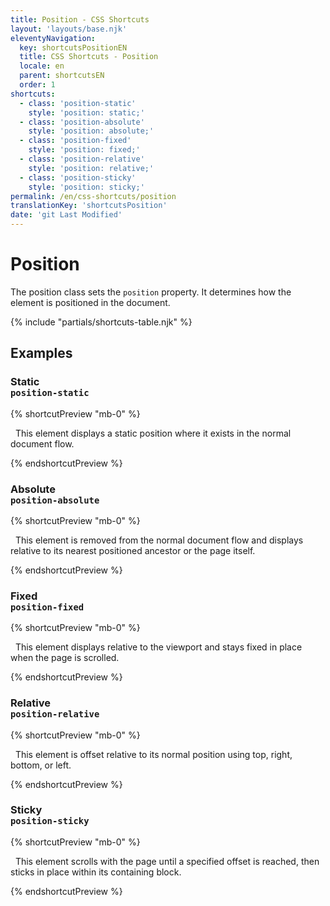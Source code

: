 ```yaml
---
title: Position - CSS Shortcuts
layout: 'layouts/base.njk'
eleventyNavigation:
  key: shortcutsPositionEN
  title: CSS Shortcuts - Position
  locale: en
  parent: shortcutsEN
  order: 1
shortcuts:
  - class: 'position-static'
    style: 'position: static;'
  - class: 'position-absolute'
    style: 'position: absolute;'
  - class: 'position-fixed'
    style: 'position: fixed;'
  - class: 'position-relative'
    style: 'position: relative;'
  - class: 'position-sticky'
    style: 'position: sticky;'
permalink: /en/css-shortcuts/position
translationKey: 'shortcutsPosition'
date: 'git Last Modified'
---
```


# Position

<!-- TODO: Improve examples -->

The position class sets the `position` property. It determines how the element is positioned in the document.

{% include "partials/shortcuts-table.njk" %}

## Examples

### Static<br/>`position-static`

{% shortcutPreview "mb-0" %}

<p class="position-static">
  This element displays a static position where it exists in the normal document flow.
</p>
{% endshortcutPreview %}

### Absolute<br/>`position-absolute`

{% shortcutPreview "mb-0" %}

<p class="position-absolute">
  This element is removed from the normal document flow and displays relative to its nearest positioned ancestor or the page itself.
</p>
{% endshortcutPreview %}

### Fixed<br/>`position-fixed`

{% shortcutPreview "mb-0" %}

<p class="position-fixed">
  This element displays relative to the viewport and stays fixed in place when the page is scrolled.
</p>
{% endshortcutPreview %}

### Relative<br/>`position-relative`

{% shortcutPreview "mb-0" %}

<p class="position-relative">
  This element is offset relative to its normal position using top, right, bottom, or left.
</p>
{% endshortcutPreview %}

### Sticky<br/>`position-sticky`

{% shortcutPreview "mb-0" %}

<p class="position-sticky">
  This element scrolls with the page until a specified offset is reached, then sticks in place within its containing block.
</p>
{% endshortcutPreview %}
